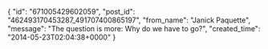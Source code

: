  {
   "id": "671005429602059",
   "post_id": "462493170453287_491707400865197",
   "from_name": "Janick Paquette",
   "message": "The question is more: Why do we have to go?",
   "created_time": "2014-05-23T02:04:38+0000"
 }
